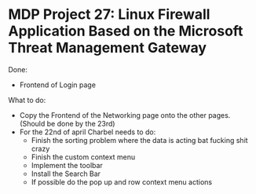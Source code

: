 # MDP Project 27: Linux Firewall Application Based on the Microsoft Threat Management Gateway

Done:
- Frontend of Login page

What to do:
- Copy the Frontend of the Networking page onto the other pages. (Should be done by the 23rd)
- For the 22nd of april Charbel needs to do:
	- Finish the sorting problem where the data is acting bat fucking shit crazy
	- Finish the custom context menu 
	- Implement the toolbar
	- Install the Search Bar
	- If possible do the pop up and row context menu actions
